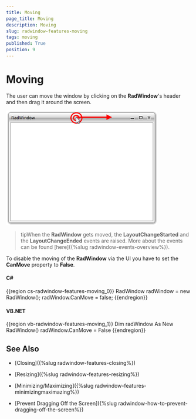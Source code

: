 ```yaml
---
title: Moving
page_title: Moving
description: Moving
slug: radwindow-features-moving
tags: moving
published: True
position: 9
---
```


# Moving

The user can move the window by clicking on the __RadWindow__'s header and then drag it around the screen.

![](images/RadWindow_Features_Moving_01.png)

>tipWhen the __RadWindow__ gets moved, the __LayoutChangeStarted__ and the __LayoutChangeEnded__ events are raised. More about the events can be found [here]({%slug radwindow-events-overview%}).

To disable the moving of the __RadWindow__ via the UI you have to set the __CanMove__ property to __False__.

#### __C#__

{{region cs-radwindow-features-moving_0}}
	RadWindow radWindow = new RadWindow();
	radWindow.CanMove = false;
{{endregion}}

#### __VB.NET__

{{region vb-radwindow-features-moving_1}}
	Dim radWindow As New RadWindow()
	radWindow.CanMove = False
{{endregion}}

## See Also

 * [Closing]({%slug radwindow-features-closing%})

 * [Resizing]({%slug radwindow-features-resizing%})

 * [Minimizing/Maximizing]({%slug radwindow-features-minimizingmaximazing%})

 * [Prevent Dragging Off the Screen]({%slug radwindow-how-to-prevent-dragging-off-the-screen%})
